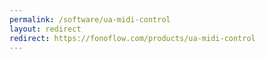 ```yaml
---
permalink: /software/ua-midi-control
layout: redirect
redirect: https://fonoflow.com/products/ua-midi-control
---
```

